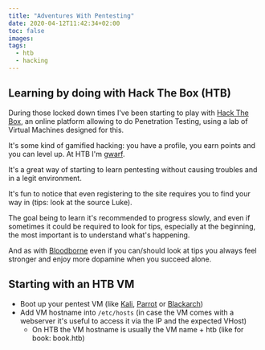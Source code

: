 ```yaml
---
title: "Adventures With Pentesting"
date: 2020-04-12T11:42:34+02:00
toc: false
images:
tags:
  - htb
  - hacking
---
```


## Learning by doing with Hack The Box (HTB)

During those locked down times I've been starting to play with [Hack The
Box](https://hackthebox.eu), an online platform allowing to do Penetration
Testing, using a lab of Virtual Machines designed for this.

It's some kind of gamified hacking: you have a profile, you earn points and you
can level up. At HTB I'm [gwarf](https://www.hackthebox.eu/profile/285350).

It's a great way of starting to learn pentesting without causing troubles and
in a legit environment.

It's fun to notice that even registering to the site requires you to find your
way in (tips: look at the source Luke).

The goal being to learn it's recommended to progress slowly, and even if
sometimes it could be required to look for tips, especially at the beginning,
the most important is to understand what's happening.

And as with [Bloodborne](https://bloodborne.wiki.fextralife.com/) even if you
can/should look at tips you always feel stronger and enjoy more dopamine when
you succeed alone.

## Starting with an HTB VM

- Boot up your pentest VM (like [Kali](https://www.kali.org/),
  [Parrot](https://parrotlinux.org/) or
  [Blackarch](https://www.blackarch.org/))
- Add VM hostname into `/etc/hosts` (in case the VM comes with a webserver it's
  useful to access it via the IP and the expected VHost)
  - On HTB the VM hostname is usually the VM name + htb (like for book: book.htb)
